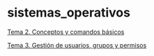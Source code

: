 # sistemas_operativos

[Tema 2. Conceptos y comandos básicos](https://github.com/rpmaya/sistemas_operativos/blob/main/Tema_2_Conceptos_y_Comandos_basicos_23_24.markdown)

[Tema 3. Gestión de usuarios, grupos y permisos](https://github.com/rpmaya/sistemas_operativos/blob/main/Tema_3_Gestion_Usuarios_Grupos_Permisos_23_24.markdown)
